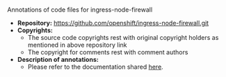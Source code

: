 # 
Annotations of code files for ingress-node-firewall 
 - **Repository:** https://github.com/openshift/ingress-node-firewall.git
 - **Copyrights:** 
    - The source code copyrights rest with original copyright holders as mentioned in above repository link
    - The copyright for comments rest with comment authors
 - **Description of annotations:**
     - Please refer to the documentation shared [here](../documentation.md).
 
